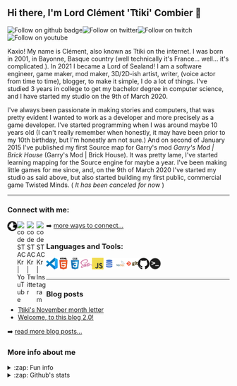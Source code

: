 ## Hi there, I'm Lord Clément 'Ttiki' Combier  👋

[<img align="left" alt="Follow on github badge" target="_blank" src="https://img.shields.io/github/followers/ttiki?label=Follow%20me%21&style=social"/>][github]
[<img align="left" alt="Follow on twitter" target="_blank" src="https://img.shields.io/twitter/follow/kutsatuta?style=social"/>][twitterf]
[<img align="left" alt="Follow on twitch" target="_blank" src="https://img.shields.io/twitch/status/Ttiki?style=social"/>][twitch]
[<img align="left" alt="Follow on youtube" target="_blank" src="https://img.shields.io/youtube/channel/subscribers/UCeIO_K2bJR7gakbmD8vsrgw?style=social"/>][youtubef]


<!--**Ttiki/Ttiki** is a ✨ _special_ ✨ repository because its `README.md` (this file) appears on your GitHub profile.-->
<br/>
<br/>

Kaxio! 
My name is Clément, also known as Ttiki on the internet. I was born in 2001, in Bayonne, Basque country (well technically it's France... well... it's complicated.). In 2021 I became a Lord of Sealand!
I am a software engineer, game maker, mod maker, 3D/2D-ish artist, writer, (voice actor from time to time), blogger, to make it simple, I do a lot of things.
I've studied 3 years in college to get my bachelor degree in computer science, and I have started my studio on the 9th of March 2020.

I've always been passionate in making stories and computers, that was pretty evident I wanted to work as a developer and more precisely as a game developer. I've started programming when I was around maybe 10 years old (I can't really remember when honestly, it may have been prior to my 10th birthday, but I'm honestly am not sure.) And on second of January 2015 I've published my first Source map for Garry's mod *Garry's Mod | Brick House* (Garry's Mod | Brick House). It was pretty lame, I've started learning mapping for the Source engine for maybe a year. 
I've been making little games for me since, and, on the 9th of March 2020 I've started my studio as said above, but also started building my first public, commercial game Twisted Minds. ( *It has been canceled for now* )

---

### Connect with me:

[<img align="left" alt="ttiki.github.io" width="22px" src="https://raw.githubusercontent.com/iconic/open-iconic/master/svg/globe.svg" />][website]
[<img align="left" alt="codeSTACKr | YouTube" width="22px" src="https://cdn.jsdelivr.net/npm/simple-icons@v3/icons/youtube.svg" />][youtube]
[<img align="left" alt="codeSTACKr | Twitter" width="22px" src="https://cdn.jsdelivr.net/npm/simple-icons@v3/icons/twitter.svg" />][twitter]
[<img align="left" alt="codeSTACKr | Instagram" width="22px" src="https://cdn.jsdelivr.net/npm/simple-icons@v3/icons/instagram.svg" />][instagram]

➡️ [more ways to connect...](https://ttiki.notion.site/c19441f7173749e3a1d5551171e69366?v=b32b95c657434bc38a46fbdd9c1acfa8)
<br/>

### Languages and Tools:

<img align="left" alt="Visual Studio Code" width="26px" src="https://raw.githubusercontent.com/github/explore/80688e429a7d4ef2fca1e82350fe8e3517d3494d/topics/visual-studio-code/visual-studio-code.png" />
<img align="left" alt="HTML5" width="26px" src="https://raw.githubusercontent.com/github/explore/80688e429a7d4ef2fca1e82350fe8e3517d3494d/topics/html/html.png" />
<img align="left" alt="CSS3" width="26px" src="https://raw.githubusercontent.com/github/explore/80688e429a7d4ef2fca1e82350fe8e3517d3494d/topics/css/css.png" />
<img align="left" alt="Sass" width="26px" src="https://raw.githubusercontent.com/github/explore/80688e429a7d4ef2fca1e82350fe8e3517d3494d/topics/sass/sass.png" />
<img align="left" alt="JavaScript" width="26px" src="https://raw.githubusercontent.com/github/explore/80688e429a7d4ef2fca1e82350fe8e3517d3494d/topics/javascript/javascript.png" />
<img align="left" alt="SQL" width="26px" src="https://raw.githubusercontent.com/github/explore/80688e429a7d4ef2fca1e82350fe8e3517d3494d/topics/sql/sql.png" />
<img align="left" alt="MySQL" width="26px" src="https://raw.githubusercontent.com/github/explore/80688e429a7d4ef2fca1e82350fe8e3517d3494d/topics/mysql/mysql.png" />
<img align="left" alt="Git" width="26px" src="https://raw.githubusercontent.com/github/explore/80688e429a7d4ef2fca1e82350fe8e3517d3494d/topics/git/git.png" />
<img align="left" alt="GitHub" width="26px" src="https://raw.githubusercontent.com/github/explore/78df643247d429f6cc873026c0622819ad797942/topics/github/github.png" />
<img align="left" alt="Terminal" width="26px" src="https://raw.githubusercontent.com/github/explore/80688e429a7d4ef2fca1e82350fe8e3517d3494d/topics/terminal/terminal.png" />

<br />
<br />

---

### Blog posts
<!-- BLOG-POST-LIST:START -->
- [Ttiki&#39;s November month letter](https://ttiki-blog.blogspot.com/2021/12/ttikis-november-month-letter.html)
- [Welcome, to this blog 2.0!](https://ttiki-blog.blogspot.com/2021/10/welcome-hello-everyone.html)
<!-- BLOG-POST-LIST:END -->
➡️ [read more blog posts...](https://ttiki-blog.blogspot.com/)

### More info about me

<details>
  <summary>:zap: Fun info</summary>
  <ul>
    <li>🔭 I’m currently working on Too many project to be listed here
    <li>🌱 I’m currently learning Application development for Android
  <!-- 👯 I’m looking to collaborate on ...
  - 🤔 I’m looking for help with ...-->
    <li>💬 Ask me about anything you want about my project or myself
    <li>📫 How to reach me: <a href="https://ttiki.notion.site/c19441f7173749e3a1d5551171e69366?v=b32b95c657434bc38a46fbdd9c1acfa8" target="_blank" alt="Notion - Social media board">Follow me on these social medias</a>
    <li>😄 Pronouns: Ttiki, El nano, *ptitclemdu64*
    <li>⚡ Fun fact: I've got a composit / titanium spine and am a lord of SeaLand
  </ul>
</details>

<details>
    <summary>:zap: Github's stats</summary>
<img alt="Global stats" width="475px" height="175px" src="https://github-readme-stats.vercel.app/api?username=ttiki&count_private=true&show_icons=true" />
<img alt="Language stats" width="475px" height="175px" src="https://github-readme-stats.vercel.app/api/top-langs/?username=ttiki&layout=compact" />
  <br/>  
  <br/>
  <!--START_SECTION:activity-->
1. ❌ Closed PR [#1](https://github.com/Ttiki/android-basics-kotlin-words-app/pull/1) in [Ttiki/android-basics-kotlin-words-app](https://github.com/Ttiki/android-basics-kotlin-words-app)
  <!--END_SECTION:activity-->
</details>

<br/>
<br/>

<!-- ### My Steam Profile *(from [SteamDB](https://steamdb.info/calculator/76561198057737254/?cc=eu))*

* **Value:** 4031€ (1232€ with sales)
* **Games owned:** 370
* **Games played:** 284 *(76%)*
* **Hours on record:** 8,024.4h -->

<!--<br/>
<details>
<summary>© Copyright & credits</summary>
[FAMFAMFAM Flags icons](http://www.famfamfam.com/lab/icons/flags/)
</details>-->


[website]: https://ttiki.github.io
[twitter]: https://twitter.com/Kutsatuta
[youtube]: https://www.youtube.com/channel/UCeIO_K2bJR7gakbmD8vsrgw
[instagram]: https://www.instagram.com/ttikiofficial/
[twitch]: https://www.twitch.tv/ttiki
[github]: https://github.com/ttiki

[twitterf]: https://twitter.com/intent/user?screen_name=Kutsatuta
[youtubef]: http://www.youtube.com/channel/UCeIO_K2bJR7gakbmD8vsrgw?sub_confirmation=1
